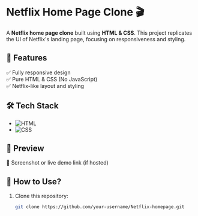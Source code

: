 # **Netflix Home Page Clone 🎬**  

A **Netflix home page clone** built using **HTML & CSS**. This project replicates the UI of Netflix's landing page, focusing on responsiveness and styling.  

## **📌 Features**  
✅ Fully responsive design  
✅ Pure HTML & CSS (No JavaScript)  
✅ Netflix-like layout and styling  

## **🛠 Tech Stack**  
- ![HTML](https://img.shields.io/badge/HTML5-E34F26?style=for-the-badge&logo=html5&logoColor=white)  
- ![CSS](https://img.shields.io/badge/CSS3-1572B6?style=for-the-badge&logo=css3&logoColor=white)  

## **📸 Preview**  
🚀 Screenshot or live demo link (if hosted)  

## **📂 How to Use?**  
1. Clone this repository:  
   ```sh
   git clone https://github.com/your-username/Netflix-homepage.git
